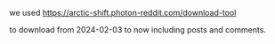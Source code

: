 we used
https://arctic-shift.photon-reddit.com/download-tool

to download from 2024-02-03 to now
including posts and comments.

